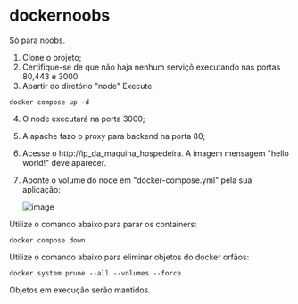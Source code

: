 # dockernoobs

Só para noobs.

1. Clone o projeto;
2. Certifique-se de que não haja nenhum serviçõ executando nas portas 80,443 e 3000
3. Apartir do diretório "node" Execute:
```
docker compose up -d
```
4. O node executará na porta 3000;
5. A apache fazo o proxy para backend na porta 80;
6. Acesse o http://ip_da_maquina_hospedeira. A imagem mensagem "hello world!" deve aparecer.
7. Aponte o volume do node em "docker-compose.yml" pela sua aplicação:

   ![image](https://github.com/mantenedor/dockernoobs/assets/5191875/21615309-97f5-48a8-b0f1-6f8b84b2d1c1)

Utilize o comando abaixo para parar os containers:
```
docker compose down
```
Utilize o comando abaixo para eliminar objetos do docker orfãos:
```
docker system prune --all --volumes --force
```
Objetos em execução serão mantidos.
